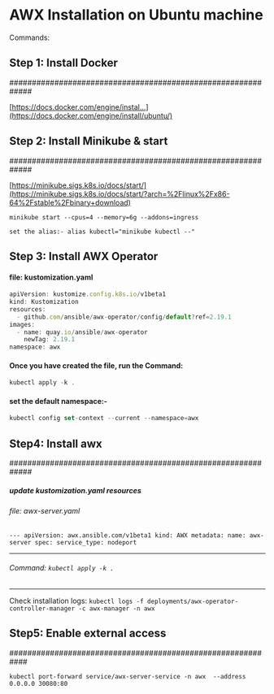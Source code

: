 # AWX Installation on Ubuntu machine

Commands:

## Step 1: Install Docker
#############################################################

[https://docs.docker.com/engine/instal...](https://docs.docker.com/engine/install/ubuntu/)

## Step 2: Install Minikube & start
#############################################################

[https://minikube.sigs.k8s.io/docs/start/](https://minikube.sigs.k8s.io/docs/start/?arch=%2Flinux%2Fx86-64%2Fstable%2Fbinary+download)

`minikube start --cpus=4 --memory=6g --addons=ingress`

`set the alias:- alias kubectl="minikube kubectl --"`

## Step 3: Install AWX Operator

#### file: kustomization.yaml

```javascript
apiVersion: kustomize.config.k8s.io/v1beta1
kind: Kustomization
resources:
  - github.com/ansible/awx-operator/config/default?ref=2.19.1
images:
  - name: quay.io/ansible/awx-operator
    newTag: 2.19.1
namespace: awx
```

#### Once you have created the file, run the Command: 

```javascript
kubectl apply -k .
```

#### set the default namespace:- 

```javascript
kubectl config set-context --current --namespace=awx
```

## Step4: Install awx
#############################################################

##### update kustomization.yaml resources

###### file: awx-server.yaml

`---
apiVersion: awx.ansible.com/v1beta1
kind: AWX
metadata:
  name: awx-server
spec:
  service_type: nodeport`

-------------------------------------------------------------
###### Command: `kubectl apply -k .`
-------------------------------------------------------------
Check installation logs:   `kubectl logs -f deployments/awx-operator-controller-manager -c awx-manager -n awx`


## Step5: Enable external access

############################################################

`kubectl port-forward service/awx-server-service -n awx  --address 0.0.0.0 30080:80`
